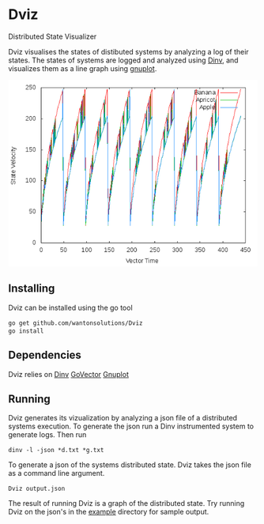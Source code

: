 # Dviz
Distributed State Visualizer

Dviz visualises the states of distibuted systems by analyzing a log of their states. The states of systems are logged and analyzed using [Dinv](https://bitbucket.org/bestchai/dinv), and visualizes them as a line graph using [gnuplot](http://www.gnuplot.info/).

![Image of Distribued State Velocity](https://github.com/wantonsolutions/Dviz/blob/master/examples/4.png)

## Installing
Dviz can be installed using the go tool
```
go get github.com/wantonsolutions/Dviz
go install
```

## Dependencies
Dviz relies on 
[Dinv](https://bitbucket.org/bestchai/dinv)
[GoVector](https://github.com/arcaneiceman/GoVector)
[Gnuplot](http://www.gnuplot.info/)

## Running
Dviz generates its vizualization by analyzing a json file of a distributed systems execution. To generate the json run a Dinv instrumented system to generate logs. Then run
```
dinv -l -json *d.txt *g.txt
```

To generate a json of the systems distributed state. Dviz takes the json file as a command line argument.

```
Dviz output.json
```

The result of running Dviz is a graph of the distributed state. Try running Dviz on the json's in the [example](https://github.com/wantonsolutions/Dviz/tree/master/examples) directory for sample output.


